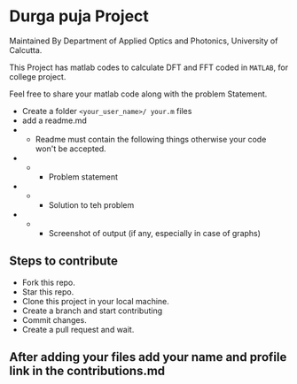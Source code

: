 # Durga puja Project

Maintained By Department of Applied Optics and Photonics, University of Calcutta.

This Project has matlab codes to calculate DFT and FFT coded in `MATLAB`, for college project.

Feel free to share your matlab code along with the problem Statement. 

- Create a folder `<your_user_name>/ your.m` files
- add a readme.md
- - Readme must contain the following things otherwise your code won't be accepted.
- - - Problem statement
- - - Solution to teh problem
- - - Screenshot of output (if any, especially in case of graphs)


## Steps to contribute
- Fork this repo.
- Star this repo.
- Clone this project in your local machine.
- Create a branch and start contributing
- Commit changes. 
- Create a pull request and wait. 

## After adding your files add your name and profile link in the contributions.md
